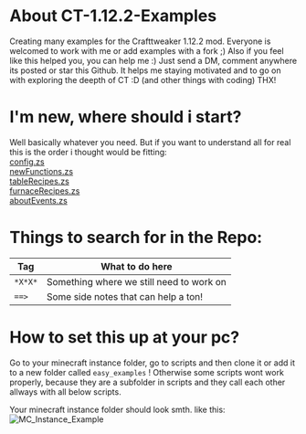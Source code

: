 # About CT-1.12.2-Examples
Creating many examples for the Crafttweaker 1.12.2 mod. Everyone is welcomed to work with me or add examples with a fork ;)
Also if you feel like this helped you, you can help me :)
Just send a DM, comment anywhere its posted or star this Github.
It helps me staying motivated and to go on with exploring the deepth of CT :D
(and other things with coding) THX!

# I'm new, where should i start?
Well basically whatever you need.
But if you want to understand all for real this is the order i thought would be fitting:  
[config.zs](config.zs)  
[newFunctions.zs](newFunctions.zs)  
[tableRecipes.zs](tableRecipes.zs)  
[furnaceRecipes.zs](furnaceRecipes.zs)  
[aboutEvents.zs](aboutEvents.zs)  
  

# Things to search for in the Repo:
| Tag                     | What to do here             |
|-------------------------|-----------------------------|
| `*X*X*`                   | Something where we still need to work on                            |                             
| `==>`                     | Some side notes that can help a ton!                            | 

# How to set this up at your pc?
Go to your minecraft instance folder,
go to scripts and then clone it or add it to a new folder called
`easy_examples` ! Otherwise some scripts wont work properly,
because they are a subfolder in scripts and they call each other
allways with all below scripts.

Your minecraft instance folder should look smth. like this:
![MC_Instance_Example](https://github.com/sora7672/CT-1.12.2-Examples/assets/7255402/77738aaa-0668-4b5a-a7f8-b729754d8d99)

